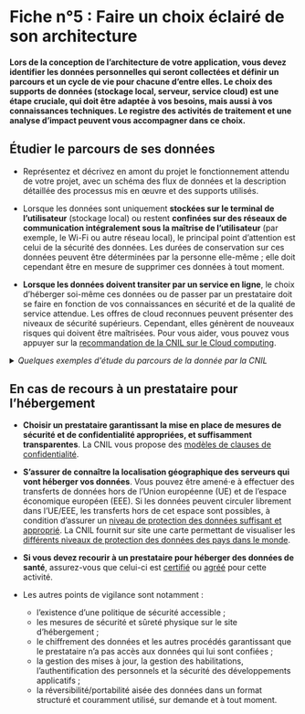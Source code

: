 # Fiche n°5 : Faire un choix éclairé de son architecture

#### Lors de la conception de l’architecture de votre application, vous devez identifier les données personnelles qui seront collectées et définir un parcours et un cycle de vie pour chacune d’entre elles. Le choix des supports de données (stockage local, serveur, service cloud) est une étape cruciale, qui doit être adaptée à vos besoins, mais aussi à vos connaissances techniques. Le registre des activités de traitement et une analyse d’impact peuvent vous accompagner dans ce choix.

## Étudier le parcours de ses données

* Représentez et décrivez en amont du projet le fonctionnement attendu de votre projet, avec un schéma des flux de données et la description détaillée des processus mis en œuvre et des supports utilisés.

* Lorsque les données sont uniquement **stockées sur le terminal de l’utilisateur** (stockage local) ou restent **confinées sur des réseaux de communication intégralement sous la maîtrise de l’utilisateur** (par exemple, le Wi-Fi ou autre réseau local), le principal point d’attention est celui de la sécurité des données. Les durées de conservation sur ces données peuvent être déterminées par la personne elle-même ; elle doit cependant être en mesure de supprimer ces données à tout moment.

* **Lorsque les données doivent transiter par un service en ligne**, le choix d’héberger soi-même ces données ou de passer par un prestataire doit se faire en fonction de vos connaissances en sécurité et de la qualité de service attendue. Les offres de cloud reconnues peuvent présenter des niveaux de sécurité supérieurs. Cependant, elles génèrent de nouveaux risques qui doivent être maîtrisées. Pour vous aider, vous pouvez vous appuyer sur la [recommandation de la CNIL sur le Cloud computing](https://www.cnil.fr/sites/default/files/typo/document/Recommandations_pour_les_entreprises_qui_envisagent_de_souscrire_a_des_services_de_Cloud.pdf).

<details>
     <summary> <em> Quelques exemples d'étude du parcours de la donnée par la CNIL</em> </summary>

Les packs de conformité sectoriels sur les [compteurs communicants](https://www.cnil.fr/sites/cnil/files/typo/document/Pack_de_Conformite_COMPTEURS_COMMUNICANTS.pdf), [les véhicules connectés](https://www.cnil.fr/sites/default/files/atoms/files/pack_vehicules_connectes_web.pdf) et [la silver économie](https://www.cnil.fr/sites/default/files/atoms/files/pack_silver_economie_v4.pdf), ainsi que le [livre blanc sur les assistants vocaux](https://www.cnil.fr/sites/default/files/atoms/files/cnil_livre-blanc-assistants-vocaux.pdf) peuvent vous accompagner dans l'identification des parcours de données de votre produit.

Chaque cas d'usage met ainsi en œuvre des parcours distincts pour lesquels la création d'un compte et l'intervention d'un ou plusieurs acteurs externes peuvent être nécessaires.

La conformité de ces parcours est étudiée suivant 3 étapes :

* l'identification du traitement, du responsable et de sa base légale,
* l'identification des données collectées ainsi que de leur durée de conservation,
* l'information et la garantie des droits des personnes concernées.
 

Ces analyses peuvent vous accompagner dans l'identification des développements à prévoir, suivant les caractéristiques du traitement, la base juridique applicable et l'identification des données qui nécessitent une attention particulière du fait de leur caractère sensible.

</details>

## En cas de recours à un prestataire pour l’hébergement

* **Choisir un prestataire garantissant la mise en place de mesures de sécurité et de confidentialité appropriées, et suffisamment transparentes**. La CNIL vous propose des [modèles de clauses de confidentialité](https://www.cnil.fr/sites/cnil/files/typo/document/Recommandations_pour_les_entreprises_qui_envisagent_de_souscrire_a_des_services_de_Cloud.pdf).

* **S’assurer de connaître la localisation géographique des serveurs qui vont héberger vos données**. Vous pouvez être amené⋅e à effectuer des transferts de données hors de l’Union européenne (UE) et de l’espace économique européen (EEE). Si les données peuvent circuler librement dans l’UE/EEE, les transferts hors de cet espace sont possibles, à condition d’assurer un [niveau de protection des données suffisant et approprié](https://www.cnil.fr/fr/transferer-des-donnees-hors-de-lue). La CNIL fournit sur site une carte permettant de visualiser les [différents niveaux de protection des données des pays dans le monde](https://www.cnil.fr/fr/la-protection-des-donnees-dans-le-monde).

* **Si vous devez recourir à un prestataire pour héberger des données de santé**, assurez-vous que celui-ci est [certifié](https://esante.gouv.fr/labels-certifications/hds/liste-des-herbergeurs-certifies) ou [agréé](https://esante.gouv.fr/labels-certifications/hds/liste-des-herbergeurs-agrees) pour cette activité.

* Les autres points de vigilance sont notamment :
    - l’existence d’une politique de sécurité accessible ;
    - les mesures de sécurité et sûreté physique sur le site d’hébergement ;
    - le chiffrement des données et les autres procédés garantissant que le prestataire n’a pas accès aux données qui lui sont confiées ;
    - la gestion des mises à jour, la gestion des habilitations, l’authentification des personnels et la sécurité des développements applicatifs ;
    - la réversibilité/portabilité aisée des données dans un format structuré et couramment utilisé, sur demande et à tout moment.
